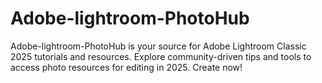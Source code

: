 # Adobe-lightroom-PhotoHub
Adobe-lightroom-PhotoHub is your source for Adobe Lightroom Classic 2025 tutorials and resources. Explore community-driven tips and tools to access photo resources for editing in 2025. Create now!
